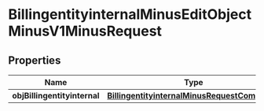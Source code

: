 
# BillingentityinternalMinusEditObjectMinusV1MinusRequest

## Properties
Name | Type | Description | Notes
------------ | ------------- | ------------- | -------------
**objBillingentityinternal** | [**BillingentityinternalMinusRequestCompound**](BillingentityinternalMinusRequestCompound.md) |  | 



